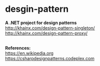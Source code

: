 # desgin-pattern
<b>A .NET project for design patterns</b><br>
http://khainx.com/design-pattern-singleton/ <br>
http://khainx.com/design-pattern-proxy/ <br>
<br>

<b>References:</b><br>
https://en.wikipedia.org <br>
https://csharpdesignpatterns.codeplex.com
